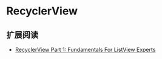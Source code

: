 # RecyclerView





## 扩展阅读

* [RecyclerView Part 1: Fundamentals For ListView Experts](http://www.bignerdranch.com/blog/recyclerview-part-1-fundamentals-for-listview-experts/)


